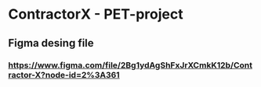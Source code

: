 # ContractorX - PET-project

## Figma desing file
### https://www.figma.com/file/2Bg1ydAgShFxJrXCmkK12b/Contractor-X?node-id=2%3A361

